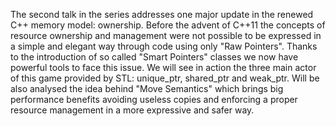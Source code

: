 The second talk in the series addresses one major update in the renewed C++ memory model: ownership. 
Before the advent of C++11 the concepts of resource ownership and management were not possible 
to be expressed in a simple and elegant way through code using only "Raw Pointers". 
Thanks to the introduction of so called "Smart Pointers" classes we now have powerful tools to face this issue. 
We will see in action the three main actor of this game provided by STL: unique_ptr, shared_ptr and weak_ptr. 
Will be also analysed the idea behind "Move Semantics" which brings big performance benefits avoiding useless copies and 
enforcing a proper resource management in a more expressive and safer way. 
